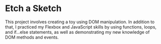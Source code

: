 # Etch a Sketch

This project involves creating a toy using DOM manipulation. In addition to that, I practiced my Flexbox and JavaScript skills by using functions, loops, and if...else statements, as well as demonstrating my new knowledge of DOM methods and events.